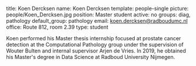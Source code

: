 title: Koen Dercksen
name: Koen Dercksen
template: people-single
picture: people/Koen_Dercksen.jpg
position: Master student
active: no
groups: diag, pathology
default_group: pathology
email: koen.dercksen@radboudumc.nl
office: Route 812, room 2.39
type: student

Koen performed his Master thesis internship focused at prostate cancer detection at the Computational Pathology group under the supervision of Wouter Bulten and internal supervisor Arjen de Vries. In 2019, he obtained his Master's degree in Data Science at Radboud University Nijmegen. 
